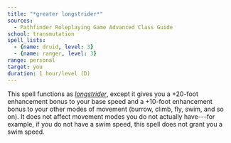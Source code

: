 ```yaml
---
title: "*greater longstrider*"
sources:
  - Pathfinder Roleplaying Game Advanced Class Guide
school: transmutation
spell_lists:
  - {name: druid, level: 3}
  - {name: ranger, level: 3}
range: personal
target: you
duration: 1 hour/level (D)
---
```


This spell functions as [*longstrider*](/spells/longstrider/), except it gives you a +20-foot enhancement bonus to your base speed and a +10-foot enhancement bonus to your other modes of movement (burrow, climb, fly, swim, and so on). It does not affect movement modes you do not actually have---for example, if you do not have a swim speed, this spell does not grant you a swim speed.

